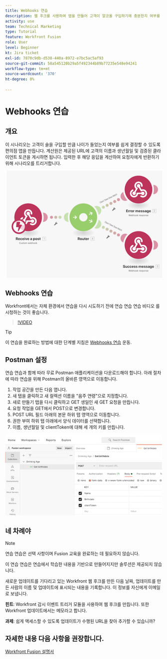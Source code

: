 ```yaml
---
title: Webhooks 연습
description: 웹 후크를 사용하여 앱을 만들어 고객이 알코올 구입하기에 충분한지 여부를 확인하는 방법을 알아봅니다. [!DNL Adobe Workfront Fusion].
activity: use
team: Technical Marketing
type: Tutorial
feature: Workfront Fusion
role: User
level: Beginner
kt: Jira ticket
exl-id: 7870c9db-d538-440a-8972-e7bc5ac5af93
source-git-commit: 58a545120b29a5f492344b89b77235e548e94241
workflow-type: tm+mt
source-wordcount: '370'
ht-degree: 0%

---
```


# Webhooks 연습

## 개요

이 시나리오는 고객이 술을 구입할 만큼 나이가 들었는지 여부를 쉽게 결정할 수 있도록 편의점 앱을 만듭니다. 계산원은 제공된 URL에 고객의 이름과 생년월일 및 검증된 클라이언트 토큰을 게시하면 됩니다. 입력한 후 해당 응답을 계산하여 요청자에게 반환하기 위해 시나리오를 트리거합니다.

![스위치 모듈을 사용한 이미지](assets/beyond-basic-modules-5.png)

## Webhooks 연습

Workfront에서는 자체 환경에서 연습을 다시 시도하기 전에 연습 연습 연습 비디오 를 시청하는 것이 좋습니다.

>[!VIDEO](https://video.tv.adobe.com/v/335292/?quality=12)

>[!TIP]
>
>이 연습을 완료하는 방법에 대한 단계별 지침은 [Webhooks 연습](https://experienceleague.adobe.com/docs/workfront-learn/tutorials-workfront/fusion/exercises/webhooks.html?lang=en) 운동.

## Postman 설정

연습 연습과 함께 따라 무료 Postman 애플리케이션을 다운로드해야 합니다. 아래 절차에 따라 연습을 위해 Postman의 올바른 영역으로 이동합니다.

1. 작업 공간을 만든 다음 엽니다.
1. 새 탭을 클릭하고 새 컬렉션 이름을 &quot;음주 연령&quot;으로 지정합니다.
1. 새로 만들기 탭을 다시 클릭하고 GET 생일인 새 GET 요청을 만듭니다.
1. 요청 작업을 GET에서 POST으로 변경합니다.
1. POST URL 필드 아래의 본문 하위 탭 영역으로 이동합니다.
1. 권한 부여 하위 탭 아래에서 양식 데이터를 선택합니다.
1. 이름, 생년월일 및 clientToken에 대해 세 개의 키를 만듭니다.

![스위치 모듈을 사용한 이미지](assets/beyond-basic-modules-6.png)

## 네 차례야

>[!NOTE]
>
>연습 연습은 선택 사항이며 Fusion 교육을 완료하는 데 필요하지 않습니다.

이 연습 연습은 연습에서 학습한 내용을 기반으로 만들어지지만 솔루션은 제공되지 않습니다.

새로운 업데이트를 기다리고 있는 Workfront 웹 후크를 만든 다음 날짜, 업데이트를 만든 사람의 이름 및 업데이트에 표시되는 내용을 기록합니다. 이 정보를 자신에게 이메일로 보냅니다.

**힌트**: Workfront 감시 이벤트 트리거 모듈을 사용하여 웹 후크를 만듭니다. 또한 Workfront 업데이트에서는 메모라고 합니다.

**과제**: 쉽게 액세스할 수 있도록 업데이트가 수행된 URL을 찾아 추가할 수 있습니까?


## 자세한 내용 다음 사항을 권장합니다.

[Workfront Fusion 설명서](https://experienceleague.adobe.com/docs/workfront/using/adobe-workfront-fusion/workfront-fusion-2.html?lang=en)
